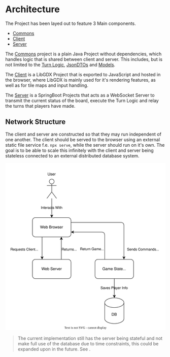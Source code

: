 # Architecture

The Project has been layed out to feature 3 Main components.

- [Commons](Common.md)
- [Client](Client.md)
- [Server](Server.md)

The [Commons](Common.md) project is a plain Java Project without dependencies, which handles logic that is shared 
between client and server. This includes, but is not limited to the [Turn Logic](Turn-Logic.md),
[JsonDTOs](JsonDTOs.md) and [Models](Models.md).

The [Client](Client.md) is a LibGDX Project that is exported to JavaScript and hosted in the browser, where LibGDX 
is mainly used for it's rendering features, as well as for tile maps and input handling.

The [Server](Server.md) is a SpringBoot Projects that acts as a WebSocket Server to transmit the current status of the 
board, execute the Turn Logic and relay the turns that players have made.

## Network Structure

The client and server are constructed so that they may run independent of one another. The client should be served to
the browser using an external static file service f.e. `npx serve`, while the server should run on it's own.
The goal is to be able to scale this infinitely with the client and server being stateless connected to an external
distributed database system.

![](../img/architecture/architecture.drawio.svg)

> The current implementation still has the server being stateful and not make full use of the database due to time
> constraints, this could be expanded upon in the future. See [](Services.md).